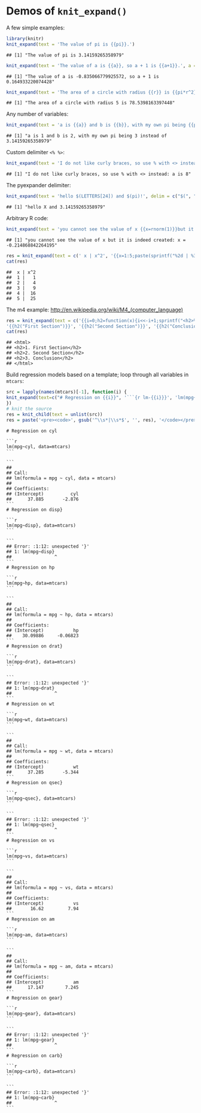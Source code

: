 <!--
%\VignetteEngine{knitr::knitr}
%\VignetteIndexEntry{Templating with knit_expand()}
-->

# Demos of `knit_expand()`

A few simple examples:


```r
library(knitr)
knit_expand(text = 'The value of pi is {{pi}}.')
```

```
## [1] "The value of pi is 3.14159265358979"
```

```r
knit_expand(text = 'The value of a is {{a}}, so a + 1 is {{a+1}}.', a = rnorm(1))
```

```
## [1] "The value of a is -0.835066779925572, so a + 1 is 0.164933220074428"
```

```r
knit_expand(text = 'The area of a circle with radius {{r}} is {{pi*r^2}}', r = 5)
```

```
## [1] "The area of a circle with radius 5 is 78.5398163397448"
```

Any number of variables:


```r
knit_expand(text = 'a is {{a}} and b is {{b}}, with my own pi being {{pi}} instead of {{base::pi}}', a=1, b=2, pi=3)
```

```
## [1] "a is 1 and b is 2, with my own pi being 3 instead of 3.14159265358979"
```

Custom delimiter `<% %>`:


```r
knit_expand(text = 'I do not like curly braces, so use % with <> instead: a is <% a %>.', a = 8, delim = c("<%", "%>"))
```

```
## [1] "I do not like curly braces, so use % with <> instead: a is 8"
```

The pyexpander delimiter:


```r
knit_expand(text = 'hello $(LETTERS[24]) and $(pi)!', delim = c("$(", ")"))
```

```
## [1] "hello X and 3.14159265358979"
```

Arbitrary R code:


```r
knit_expand(text = 'you cannot see the value of x {{x=rnorm(1)}}but it is indeed created: x = {{x}}')
```

```
## [1] "you cannot see the value of x but it is indeed created: x = -0.214868842264195"
```

```r
res = knit_expand(text = c(' x | x^2', '{{x=1:5;paste(sprintf("%2d | %3d", x, x^2), collapse = "\n")}}'))
cat(res)
```

```
##  x | x^2
##  1 |   1
##  2 |   4
##  3 |   9
##  4 |  16
##  5 |  25
```

The m4 example: <http://en.wikipedia.org/wiki/M4_(computer_language)>


```r
res = knit_expand(text = c('{{i=0;h2=function(x){i<<-i+1;sprintf("<h2>%d. %s</h2>", i, x)} }}<html>',
'{{h2("First Section")}}', '{{h2("Second Section")}}', '{{h2("Conclusion")}}', '</html>'))
cat(res)
```

```
## <html>
## <h2>1. First Section</h2>
## <h2>2. Second Section</h2>
## <h2>3. Conclusion</h2>
## </html>
```

Build regression models based on a template; loop through all variables in `mtcars`:


```r
src = lapply(names(mtcars)[-1], function(i) {
knit_expand(text=c("# Regression on {{i}}", '```{r lm-{{i}}}', 'lm(mpg~{{i}}, data=mtcars)', '```'))
})
# knit the source
res = knit_child(text = unlist(src))
res = paste('<pre><code>', gsub('^\\s*|\\s*$', '', res), '</code></pre>', sep = '')
```
<pre><code># Regression on cyl

```r
lm(mpg~cyl, data=mtcars)
```

```
## 
## Call:
## lm(formula = mpg ~ cyl, data = mtcars)
## 
## Coefficients:
## (Intercept)          cyl  
##      37.885       -2.876
```
# Regression on disp}

```r
lm(mpg~disp}, data=mtcars)
```

```
## Error: <text>:1:12: unexpected '}'
## 1: lm(mpg~disp}
##                ^
```
# Regression on hp

```r
lm(mpg~hp, data=mtcars)
```

```
## 
## Call:
## lm(formula = mpg ~ hp, data = mtcars)
## 
## Coefficients:
## (Intercept)           hp  
##    30.09886     -0.06823
```
# Regression on drat}

```r
lm(mpg~drat}, data=mtcars)
```

```
## Error: <text>:1:12: unexpected '}'
## 1: lm(mpg~drat}
##                ^
```
# Regression on wt

```r
lm(mpg~wt, data=mtcars)
```

```
## 
## Call:
## lm(formula = mpg ~ wt, data = mtcars)
## 
## Coefficients:
## (Intercept)           wt  
##      37.285       -5.344
```
# Regression on qsec}

```r
lm(mpg~qsec}, data=mtcars)
```

```
## Error: <text>:1:12: unexpected '}'
## 1: lm(mpg~qsec}
##                ^
```
# Regression on vs

```r
lm(mpg~vs, data=mtcars)
```

```
## 
## Call:
## lm(formula = mpg ~ vs, data = mtcars)
## 
## Coefficients:
## (Intercept)           vs  
##       16.62         7.94
```
# Regression on am

```r
lm(mpg~am, data=mtcars)
```

```
## 
## Call:
## lm(formula = mpg ~ am, data = mtcars)
## 
## Coefficients:
## (Intercept)           am  
##      17.147        7.245
```
# Regression on gear}

```r
lm(mpg~gear}, data=mtcars)
```

```
## Error: <text>:1:12: unexpected '}'
## 1: lm(mpg~gear}
##                ^
```
# Regression on carb}

```r
lm(mpg~carb}, data=mtcars)
```

```
## Error: <text>:1:12: unexpected '}'
## 1: lm(mpg~carb}
##                ^
```</code></pre>
